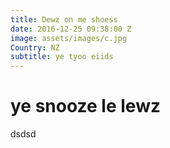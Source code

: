```yaml
---
title: Dewz on me shoess
date: 2016-12-25 09:38:00 Z
image: assets/images/c.jpg
Country: NZ
subtitle: ye tyoo eiids
---
```


# ye snooze le lewz

dsdsd